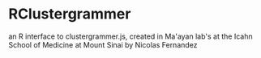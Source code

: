 # RClustergrammer
an R interface to clustergrammer.js, created in Ma'ayan lab's at the Icahn School of Medicine at Mount Sinai by Nicolas Fernandez
